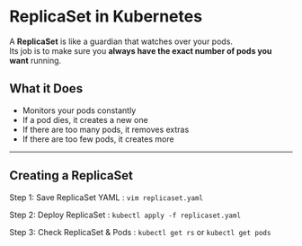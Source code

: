 # ReplicaSet in Kubernetes

A **ReplicaSet** is like a guardian that watches over your pods.  
Its job is to make sure you **always have the exact number of pods you want** running.

## What it Does

- Monitors your pods constantly  
- If a pod dies, it creates a new one  
- If there are too many pods, it removes extras  
- If there are too few pods, it creates more  

---

## Creating a ReplicaSet

Step 1: Save ReplicaSet YAML  :  `vim replicaset.yaml`

Step 2: Deploy ReplicaSet     :  `kubectl apply -f replicaset.yaml`

Step 3: Check ReplicaSet & Pods   : `kubectl get rs`  or `kubectl get pods`
